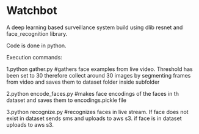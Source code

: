 # Watchbot
A deep learning based surveillance system
build using dlib resnet and face_recognition library.

Code is done in python.

Execution commands:

1.python gather.py #gathers face examples from live video. Threshold has been set to 30 therefore collect around 30 images by segmenting frames from video and saves them to dataset folder inside subfolder

2.python encode_faces.py #makes face encodings of the faces in th dataset and saves them to encodings.pickle file

3.python recognize.py #recognizes faces in live stream. If face does not exist in dataset sends sms and uploads to aws s3. if face is in dataset uploads to aws s3.
